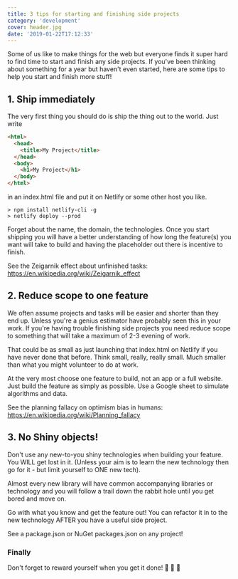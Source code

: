 ```yaml
---
title: 3 tips for starting and finishing side projects
category: 'development'
cover: header.jpg
date: '2019-01-22T17:12:33'
---
```


Some of us like to make things for the web but everyone finds it super hard to find time to start and finish any side projects. If you've been thinking about something for a year but haven't even started, here are some tips to help you start and finish more stuff!<!-- end excerpt -->

## 1. Ship immediately

The very first thing you should do is ship the thing out to the world. Just write

```html
<html>
  <head>
    <title>My Project</title>
  </head>
  <body>
    <h1>My Project</h1>
  </body>
</html>
```

in an index.html file and put it on Netlify or some other host you like.

```shell
> npm install netlify-cli -g
> netlify deploy --prod
```

Forget about the name, the domain, the technologies. Once you start shipping you will have a better understanding of how long the feature(s) you want will take to build and having the placeholder out there is incentive to finish.

See the Zeigarnik effect about unfinished tasks: <https://en.wikipedia.org/wiki/Zeigarnik_effect>

## 2. Reduce scope to one feature

We often assume projects and tasks will be easier and shorter than they end up. Unless you're a genius estimator have probably seen this in your work. If you're having trouble finishing side projects you need reduce scope to something that will take a maximum of 2-3 evening of work.

That could be as small as just launching that index.html on Netlify if you have never done that before. Think small, really, really small. Much smaller than what you might volunteer to do at work.

At the very most choose one feature to build, not an app or a full website. Just build the feature as simply as possible. Use a Google sheet to simulate algorithms and data.

See the planning fallacy on optimism bias in humans:
<https://en.wikipedia.org/wiki/Planning_fallacy>

## 3. No Shiny objects!

Don't use any new-to-you shiny technologies when building your feature. You WILL get lost in it. (Unless your aim is to learn the new technology then go for it - but limit yourself to ONE new tech).

Almost every new library will have common accompanying libraries or technology and you will follow a trail down the rabbit hole until you get bored and move on.

Go with what you know and get the feature out! You can refactor it in to the new technology AFTER you have a useful side project.

See a package.json or NuGet packages.json on any project!

### Finally

Don't forget to reward yourself when you get it done! 🍷 🍫 🥕
